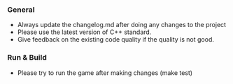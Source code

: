 ### General
- Always update the changelog.md after doing any changes to the project
- Please use the latest version of C++ standard.
- Give feedback on the existing code quality if the quality is not good.

### Run & Build
- Please try to run the game after making changes (make test)